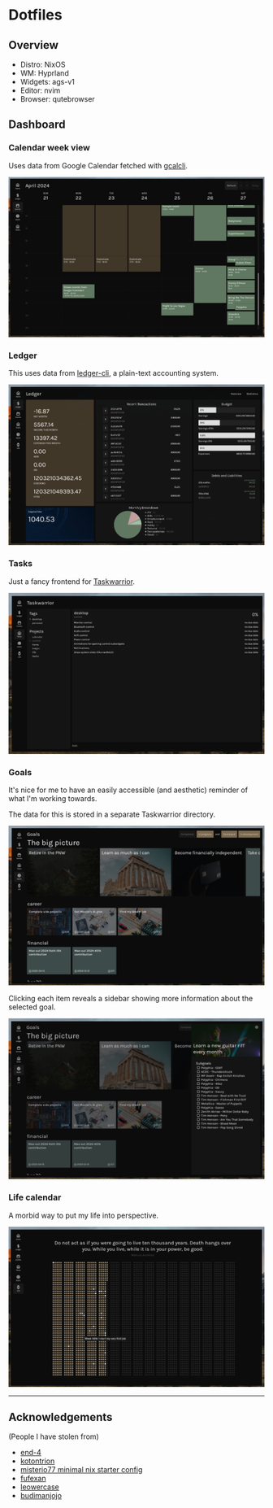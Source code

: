 
# Dotfiles

## Overview

- Distro: NixOS
- WM: Hyprland
- Widgets: ags-v1
- Editor: nvim
- Browser: qutebrowser

## Dashboard

### Calendar week view
Uses data from Google Calendar fetched with [gcalcli](https://github.com/insanum/gcalcli).

![calendar-week-view](./ags-calendar.png)

### Ledger
This uses data from [ledger-cli](https://github.com/ledger/ledger), a plain-text accounting system.

![ledger](./ags-ledger.png)

### Tasks
Just a fancy frontend for [Taskwarrior](https://github.com/GothenburgBitFactory/taskwarrior).

![tasks](./ags-tasks.png)

### Goals
It's nice for me to have an easily accessible (and aesthetic) reminder of what I'm working towards.

The data for this is stored in a separate Taskwarrior directory.

![goals-1](./ags-goals-1.png)

Clicking each item reveals a sidebar showing more information about the selected goal.

![goals-2](./ags-goals-2.png)


### Life calendar
A morbid way to put my life into perspective.

![life calendar](./ags-life-calendar.png)

---

## Acknowledgements
(People I have stolen from)
- [end-4](https://github.com/end-4/dots-hyprland) 
- [kotontrion](https://github.com/kotontrion/dotfiles?tab=readme-ov-file)
- [misterio77 minimal nix starter config](https://github.com/Misterio77/nix-starter-configs)
- [fufexan](https://github.com/fufexan/dotfiles)
- [leowercase](https://github.com/leowercase/dotfiles)
- [budimanjojo](https://github.com/budimanjojo/dotfiles)
